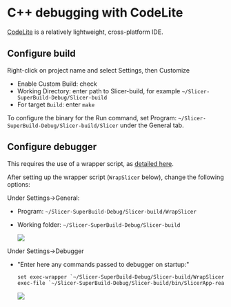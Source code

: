# C++ debugging with CodeLite

[CodeLite](https://codelite.org/) is a relatively lightweight, cross-platform IDE.

## Configure build

Right-click on project name and select Settings, then Customize

- Enable Custom Build: check
- Working Directory: enter path to Slicer-build, for example `~/Slicer-SuperBuild-Debug/Slicer-build`
- For target `Build`: enter `make`

To configure the binary for the Run command, set Program: `~/Slicer-SuperBuild-Debug/Slicer-build/Slicer` under the General tab.

## Configure debugger

This requires the use of a wrapper script, as [detailed here](linuxcpp.md#gdb-debug-by-using-exec-wrapper).

After setting up the wrapper script (`WrapSlicer` below), change the following options:

Under Settings->General:

- Program: `~/Slicer-SuperBuild-Debug/Slicer-build/WrapSlicer`
- Working folder: `~/Slicer-SuperBuild-Debug/Slicer-build`

    ![](https://github.com/Slicer/Slicer/releases/download/docs-resources/debugging_codelite_1.png)

Under Settings->Debugger

- "Enter here any commands passed to debugger on startup:"

    ```txt
    set exec-wrapper `~/Slicer-SuperBuild-Debug/Slicer-build/WrapSlicer`
    exec-file `~/Slicer-SuperBuild-Debug/Slicer-build/bin/SlicerApp-real`
    ```

    ![](https://github.com/Slicer/Slicer/releases/download/docs-resources/debugging_codelite_2.png)
